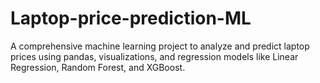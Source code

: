 # Laptop-price-prediction-ML
A comprehensive machine learning project to analyze and predict laptop prices using pandas, visualizations, and regression models like Linear Regression, Random Forest, and XGBoost.
